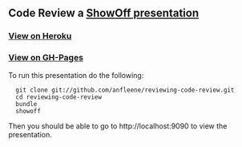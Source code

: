 ## Code Review a [ShowOff presentation](http://github.com/schacon/showoff) ##
### [View on Heroku](http://reviewing-code-review.herokuapp.com/)
### [View on GH-Pages](http://anfleene.github.com/reviewing-code-review/)

To run this presentation do the following:

```
  git clone git://github.com/anfleene/reviewing-code-review.git
  cd reviewing-code-review
  bundle
  showoff
```

Then you should be able to go to http://localhost:9090 to view the
presentation.
